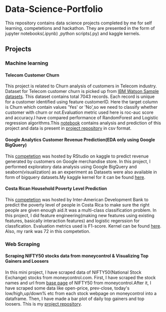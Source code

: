 # Data-Science-Portfolio
This repository contains data science projects completed by me for self learning, competetions and hackathon.
They are presented in the form of jupyter notebooks(.ipynb) ,python scripts(.py) and kaggle kernels.

## Projects

### Machine learning

#### Telecom Customer Churn
This project is related to Churn analysis of customers in Telecom industry. Dataset for Telecom customer churn is picked up from [IBM Watson Sample datasets](https://www.ibm.com/communities/analytics/watson-analytics-blog/guide-to-sample-datasets/). This dataset contains total 7043 records. Each record is unique for a customer identified using feature customerID. Here the target column is Churn which contain values 'Yes' or 'No',so we need to classify whether customer with churn or not.Evaluation metric used here is roc-auc score and accuracy.I have compared performance of RandomForest and Logistic regression algorithms.This [notebook](http://nbviewer.jupyter.org/github/BParesh89/kaggle/blob/master/TelcoCustomerChurn/TelcoCustomerChurn.ipynb) contains analysis and prediction of this project and data is present in [project repository](https://github.com/BParesh89/kaggle/tree/master/TelcoCustomerChurn) in csv format.


#### Google Analytics Customer Revenue Prediction(EDA only using Google BigQuery)
This [competetion](https://www.kaggle.com/c/ga-customer-revenue-prediction) was hosted by RStudio on kaggle to predict revenue generated by customers on Google merchandise store. In this project, I performed exploratory data analysis using Google BigQuery and seaborn(visualization) as an experiment as Datasets were also available in form of bigquery datasets.My kaggle kernel for it can be found [here](https://www.kaggle.com/bparesh/updated-eda-using-google-bigquery-sql).


#### Costa Rican Household Poverty Level Prediction
This [competetion](https://www.kaggle.com/c/costa-rican-household-poverty-prediction) was hosted by Inter-American Development Bank to predict the poverty level of people in Costa Rica to make sure the right people are given enough aid.It was a multi-class classification problem. In this project, I did feature engineering(making new features using existing features, basically interaction features) and logistic regerssion for classfication. Evaluation metrics used is F1-score. Kernel can be found [here](https://www.kaggle.com/bparesh/costa-rican-poverty-logistic-model-425lb). Also, my rank was 72 in this competetion.


### Web Scraping

#### Scraping NIFTY50 stocks data from moneycontrol & Visualizing Top Gainers and Loosers

In this mini project, I have scraped data of NIFTY50(National Stock Exchange) stocks from moneycontrol.com. First, I have scraped the stock names and url from [base page](https://www.moneycontrol.com/stocks/marketstats/indexcomp.php?optex=NSE&opttopic=indexcomp&index=9) of NIFTY50 from moneycontrol.After it, I have scraped some data like open-price, prev-close, today's low/high,up/down% etc from each stock webpage on moneycontrol into a dataframe. Then, I have made a bar plot of daily top gainers and top loosers. This is my [project repository](https://github.com/BParesh89/WebScraping-with-BeautifulSoup).
